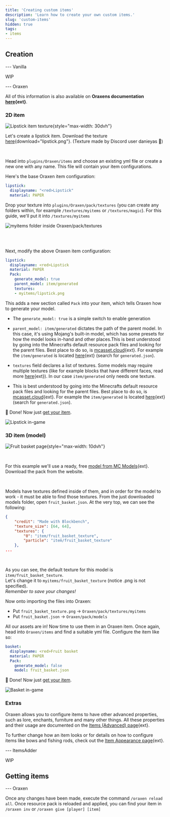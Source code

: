 ```yaml
---
title: 'Creating custom items'
description: 'Learn how to create your own custom items.'
slug: 'custom-items'
hidden: true
tags:
- items
---
```


## Creation

<versions>

--- Vanilla


WIP


--- Oraxen

<info>

All of this information is also available on **Oraxens documentation [here](https://docs.oraxen.com/configuration/create-your-first-item){ext}**.

</info>

### 2D item

![Lipstick item texture](/guides/custom-item/oraxen/lipstick.webp){style="max-width: 30dvh"}

Let's create a lipstick item. Download the texture [here](/guides/custom-item/oraxen/lipstick.png){download="lipstick.png"}. (Texture made by Discord user danieyas 🙏)


<br/>

Head into `plugins/Oraxen/items` and choose an existing yml file or create a new one with any name. This file will contain your item configurations.

Here's the base Oraxen item configuration:
```yml
lipstick:
  displayname: "<red>Lipstick"
  material: PAPER
```

Drop your texture into `plugins/Oraxen/pack/textures` (you can create any folders within, for example `/textures/myitems` or `/textures/magic`). For this guide, we'll put it into `/textures/myitems`

![myitems folder inside Oraxen/pack/textures](/guides/custom-item/oraxen/myitems_folder.webp)

<br/>
<br/>

Next, modify the above Oraxen item configuration:
```yml
lipstick:
  displayname: <red>Lipstick
  material: PAPER
  Pack:
    generate_model: true
    parent_model: item/generated
    textures:
    - myitems/lipstick.png
```

This adds a new section called `Pack` into your item, which tells Oraxen how to generate your model. 

* The `generate_model: true` is a simple switch to enable generation

* `parent_model: item/generated` dictates the path of the parent model. In this case, it's using Mojang's built-in model, which has some presets for how the model looks in-hand and other places.This is best understood by going into the Minecrafts default resource pack files and looking for the parent files. Best place to do so, is [mcasset.cloud](https://mcasset.cloud/){ext}. For example the `item/generated` is located [here](https://mcasset.cloud/1.20.3/assets/minecraft/models/item){ext} (search for `generated.json`).

* `textures` field declares a list of textures. Some models may require multiple textures (like for example blocks that have different faces, read more [here](https://docs.oraxen.com/configuration/item-appearance#create-a-simple-2d-item){ext}). In our case `item/generated` only needs one texture.

* This is best understood by going into the Minecrafts default resource pack files and looking for the parent files. Best place to do so, is [mcasset.cloud](https://mcasset.cloud/){ext}. For example the `item/generated` is located [here](https://mcasset.cloud/1.20.3/assets/minecraft/models/item){ext} (search for `generated.json`).

🎉 Done! Now just [get your item](#getting-items).

![Lipstick in-game](/guides/custom-item/oraxen/lipstick_ingame.webp)

### 3D item (model)

![Fruit basket page](/guides/custom-item/oraxen/fruit_basket.webp){style="max-width: 10dvh"}

<br/>

For this example we'll use a ready, free [model from MC Models](https://mcmodels.net/model/izzys-fruit-basket/){ext}.\
Download the pack from the website.

<br/>

Models have textures defined inside of them, and in order for the model to work - it must be able to find those textures. From the just downloaded models folder, open `fruit_basket.json`. At the very top, we can see the following:
```json
{
    "credit": "Made with Blockbench",
	"texture_size": [64, 64],
	"textures": {
        "0": "item/fruit_basket_texture",
		"particle": "item/fruit_basket_texture"
	},
...
```

<br/>

As you can see, the default texture for this model is `item/fruit_basket_texture`.\
Let's change it to `myitems/fruit_basket_texture` (notice .png is not specified).\
*Remember to save your changes!*

Now onto importing the files into Oraxen:
* Put `fruit_basket_texture.png` -> `Oraxen/pack/textures/myitems`
* Put `fruit_basket.json` -> `Oraxen/pack/models`

All our assets are in! Now time to use them in an Oraxen item. Once again, head into `Oraxen/items` and find a suitable yml file. Configure the item like so:

```yml
basket:
  displayname: <red>Fruit basket
  material: PAPER
  Pack:
    generate_model: false
    model: fruit_basket.json
```

🎉 Done!  Now just [get your item](#getting-items).

![Basket in-game](/guides/custom-item/oraxen/basket_ingame.webp)

### Extras

Oraxen allows you to configure items to have other advanced properties, such as lore, enchants, furniture and many other things. All these properties and their usage are documented on the [Items (Advanced) page](https://docs.oraxen.com/configuration/items-advanced){ext}.

To further change how an item looks or for details on how to configure items like bows and fishing rods, check out the [Item Appearance page](https://docs.oraxen.com/configuration/item-appearance){ext}.

--- ItemsAdder

WIP

</versions>









## Getting items

<versions>

--- Oraxen

Once any changes have been made, execute the command `/oraxen reload all`. Once resource pack is reloaded and applied, you can find your item in `/oraxen inv` or `/oraxen give [player] [item]`


</versions>